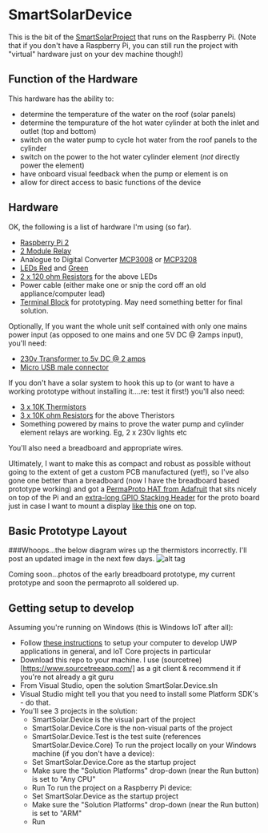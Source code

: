 # SmartSolarDevice
This is the bit of the [SmartSolarProject](https://github.com/codevelopnz/SmartSolarProject) that runs on the Raspberry Pi.
(Note that if you don't have a Raspberry Pi, you can still run the project with "virtual" hardware just on your dev machine though!)

## Function of the Hardware
This hardware has the ability to:
* determine the temperature of the water on the roof (solar panels)
* determine the tempurature of the hot water cylinder at both the inlet and outlet (top and bottom)
* switch on the water pump to cycle hot water from the roof panels to the cylinder
* switch on the power to the hot water cylinder element (*not* directly power the element)
* have onboard visual feedback when the pump or element is on
* allow for direct access to basic functions of the device

## Hardware
OK, the following is a list of hardware I'm using (so far).
* [Raspberry Pi 2](https://www.raspberrypi.org/products/raspberry-pi-2-model-b/)
* [2 Module Relay](http://www.surplustronics.co.nz/products/7145-relay-2-channel-module-expansion-board-5v-low-level-triggered)
* Analogue to Digital Converter [MCP3008](http://nz.element14.com/microchip/mcp3008-i-p/analog-to-digital-converter-adc/dp/1627174) or [MCP3208](http://nz.element14.com/microchip/mcp3208-ci-p/ic-adc-12-bit-100ksps-spi-dip/dp/1084269)
* [LEDs Red](http://www.surplustronics.co.nz/products/2785-led-30mm-normal-red) and [Green](http://www.surplustronics.co.nz/products/2787-led-30mm-normal-green)
* [2 x 120 ohm Resistors](http://www.surplustronics.co.nz/products/1586-120-ohm-resistor-pk-10) for the above LEDs
* Power cable (either make one or snip the cord off an old appliance/computer lead)
* [Terminal Block](http://www.surplustronics.co.nz/products/7288-terminal-block-white) for prototyping.  May need something better for final solution.

Optionally, If you want the whole unit self contained with only one mains power input (as opposed to one mains and one 5V DC @ 2amps input), you'll need:
* [230v Transformer to 5v DC @ 2 amps](http://www.prodctodc.com/dc-switching-adapter-ac-90240v-to-5v-2a-10w-step-down-voltage-regulator-led-power-module-p-233.html#.VjhClPkrK70)
* [Micro USB male connector](https://www.adafruit.com/products/1390)


If you don't have a solar system to hook this up to (or want to have a working prototype without installing it....re: test it first!) you'll also need:
* [3 x 10K Thermistors](http://www.surplustronics.co.nz/products/2140-ntc-thermistor-10k-ohms) 
* [3 x 10K ohm Resistors](http://www.surplustronics.co.nz/products/1629-10k-ohm-resistor-pk-10) for the above Theristors
* Something powered by mains to prove the water pump and cylinder element relays are working. Eg, 2 x 230v lights etc

You'll also need a breadboard and appropriate wires.

Ultimately, I want to make this as compact and robust as possible without going to the extent of get a custom PCB manufactured (yet!), so I've also gone one better than a breadboard (now I have the breadboard based prototype working) and got a [PermaProto HAT from Adafruit](http://www.adafruit.com/products/2310) that sits nicely on top of the Pi and an [extra-long GPIO Stacking Header](https://www.adafruit.com/products/2223) for the proto board just in case I want to mount a display [like this](http://www.adafruit.com/products/1115) one on top.

## Basic Prototype Layout
###Whoops...the below diagram wires up the thermistors incorrectly.  I'll post an updated image in the next few days.
![alt tag](https://raw.githubusercontent.com/codevelopnz/SmartSolarDevice/master/Resources/breadboard.PNG "Early breadboard design!")

Coming soon...photos of the early breadboard prototype, my current prototype and soon the permaproto all soldered up.

## Getting setup to develop
Assuming you're running on Windows (this is Windows IoT after all):
* Follow [these instructions](https://developer.microsoft.com/en-us/windows/iot/docs/setuppcrpi) to setup your computer to develop UWP applications in general, and IoT Core projects in particular
* Download this repo to your machine. I use (sourcetree)[https://www.sourcetreeapp.com/] as a git client & recommend it if you're not already a git guru
* From Visual Studio, open the solution SmartSolar.Device.sln
* Visual Studio might tell you that you need to install some Platform SDK's - do that.
* You'll see 3 projects in the solution:
  * SmartSolar.Device is the visual part of the project
  * SmartSolar.Device.Core is the non-visual parts of the project
  * SmartSolar.Device.Test is the test suite (references SmartSolar.Device.Core)
To run the project locally on your Windows machine (if you don't have a device):
  * Set  SmartSolar.Device.Core as the startup project
  * Make sure the "Solution Platforms" drop-down (near the Run button) is set to "Any CPU"
  * Run
To run the project on a Raspberry Pi device:
  * Set SmartSolar.Device as the startup project
  * Make sure the "Solution Platforms" drop-down (near the Run button) is set to "ARM"
  * Run



